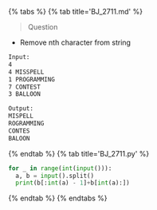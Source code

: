 {% tabs %}
{% tab title='BJ_2711.md' %}

> Question

* Remove nth character from string

```txt
Input:
4
4 MISSPELL
1 PROGRAMMING
7 CONTEST
3 BALLOON

Output:
MISPELL
ROGRAMMING
CONTES
BALOON
```

{% endtab %}
{% tab title='BJ_2711.py' %}

```py
for _ in range(int(input())):
  a, b = input().split()
  print(b[:int(a) - 1]+b[int(a):])
```

{% endtab %}
{% endtabs %}
